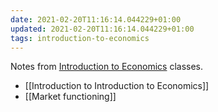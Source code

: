 ```yaml
---
date: 2021-02-20T11:16:14.044229+01:00
updated: 2021-02-20T11:16:14.044229+01:00
tags: introduction-to-economics
---
```

Notes from [Introduction to Economics](https://www.unive.it/data/course/248194 "Introduction to Economics") classes.

- [[Introduction to Introduction to Economics]]
- [[Market functioning]]